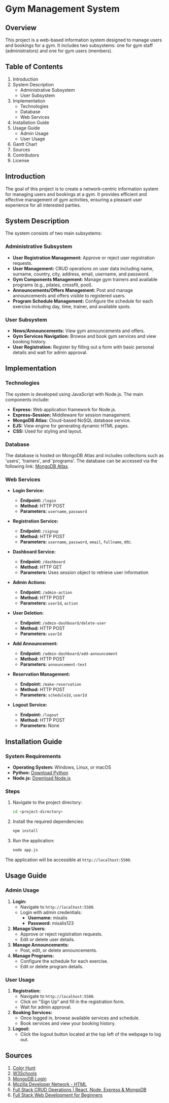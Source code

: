 # Gym Management System

## Overview

This project is a web-based information system designed to manage users and bookings for a gym. It includes two subsystems: one for gym staff (administrators) and one for gym users (members).

## Table of Contents

1. Introduction
2. System Description
   - Administrative Subsystem
   - User Subsystem
3. Implementation
   - Technologies
   - Database
   - Web Services
4. Installation Guide
5. Usage Guide
   - Admin Usage
   - User Usage
6. Gantt Chart
7. Sources
8. Contributors
9. License

## Introduction

The goal of this project is to create a network-centric information system for managing users and bookings at a gym. It provides efficient and effective management of gym activities, ensuring a pleasant user experience for all interested parties.

## System Description

The system consists of two main subsystems:

### Administrative Subsystem

- **User Registration Management:** Approve or reject user registration requests.
- **User Management:** CRUD operations on user data including name, surname, country, city, address, email, username, and password.
- **Gym Components Management:** Manage gym trainers and available programs (e.g., pilates, crossfit, pool).
- **Announcements/Offers Management:** Post and manage announcements and offers visible to registered users.
- **Program Schedule Management:** Configure the schedule for each exercise including day, time, trainer, and available spots.

### User Subsystem

- **News/Announcements:** View gym announcements and offers.
- **Gym Services Navigation:** Browse and book gym services and view booking history.
- **User Registration:** Register by filling out a form with basic personal details and wait for admin approval.

## Implementation

### Technologies

The system is developed using JavaScript with Node.js. The main components include:

- **Express:** Web application framework for Node.js.
- **Express-Session:** Middleware for session management.
- **MongoDB Atlas:** Cloud-based NoSQL database service.
- **EJS:** View engine for generating dynamic HTML pages.
- **CSS:** Used for styling and layout.

### Database

The database is hosted on MongoDB Atlas and includes collections such as 'users', 'trainers', and 'programs'. The database can be accessed via the following link: [MongoDB Atlas](https://cloud.mongodb.com/v2/6581152732c0e44ed0eecea1#/metrics/replicaSet/6581159fe1bf8619215f5661/explorer/gym/users/find).

### Web Services

- **Login Service:** 
  - **Endpoint:** `/login`
  - **Method:** HTTP POST
  - **Parameters:** `username`, `password`
  
- **Registration Service:**
  - **Endpoint:** `/signup`
  - **Method:** HTTP POST
  - **Parameters:** `username`, `password`, `email`, `fullname`, etc.

- **Dashboard Service:**
  - **Endpoint:** `/dashboard`
  - **Method:** HTTP GET
  - **Parameters:** Uses session object to retrieve user information

- **Admin Actions:**
  - **Endpoint:** `/admin-action`
  - **Method:** HTTP POST
  - **Parameters:** `userId`, `action`

- **User Deletion:**
  - **Endpoint:** `/admin-dashboard/delete-user`
  - **Method:** HTTP POST
  - **Parameters:** `userId`

- **Add Announcement:**
  - **Endpoint:** `/admin-dashboard/add-announcement`
  - **Method:** HTTP POST
  - **Parameters:** `announcement-text`

- **Reservation Management:**
  - **Endpoint:** `/make-reservation`
  - **Method:** HTTP POST
  - **Parameters:** `scheduleId`, `userId`

- **Logout Service:**
  - **Endpoint:** `/logout`
  - **Method:** HTTP POST
  - **Parameters:** None

## Installation Guide

### System Requirements

- **Operating System:** Windows, Linux, or macOS
- **Python:** [Download Python](https://www.python.org/downloads/)
- **Node.js:** [Download Node.js](https://nodejs.org/en/download)

### Steps

1. Navigate to the project directory:
   ```bash
   cd <project-directory>
2. Install the required dependencies:
   ```bash
   npm install
3. Run the application:
   ```bash
   node app.js
The application will be accessible at `http://localhost:5500`.

## Usage Guide

### Admin Usage

1. **Login:**
   - Navigate to `http://localhost:5500`.
   - Login with admin credentials:
     - **Username:** mixalis
     - **Password:** mixalis123
2. **Manage Users:**
   - Approve or reject registration requests.
   - Edit or delete user details.
3. **Manage Announcements:**
   - Post, edit, or delete announcements.
4. **Manage Programs:**
   - Configure the schedule for each exercise.
   - Edit or delete program details.

### User Usage

1. **Registration:**
   - Navigate to `http://localhost:5500`.
   - Click on "Sign Up" and fill in the registration form.
   - Wait for admin approval.
2. **Booking Services:**
   - Once logged in, browse available services and schedule.
   - Book services and view your booking history.
3. **Logout:**
   - Click the logout button located at the top left of the webpage to log out.
## Sources

1. [Color Hunt](https://colorhunt.co/)
2. [W3Schools](https://www.w3schools.com/)
3. [MongoDB Login](https://account.mongodb.com/account/login)
4. [Mozilla Developer Network - HTML](https://developer.mozilla.org/en-US/docs/Web/HTML)
5. [Full Stack CRUD Operations | React, Node, Express & MongoDB](https://www.youtube.com/watch?v=xElA9mGi-I0)
6. [Full Stack Web Development for Beginners](https://www.youtube.com/watch?v=nu_pCVPKzTk)


